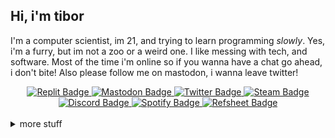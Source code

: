 ## Hi, i'm tibor

I'm a computer scientist, im 21, and trying to learn programming *slowly*. Yes, i'm a furry, but im not a zoo or a weird one. I like messing with tech, and software. Most of the time i'm online so if you wanna have a chat go ahead, i don't bite! Also please follow me on mastodon, i wanna leave twitter!

<div id="badges", align="center">
  <a href="https://replit.com/@Tibor309">
    <img src="https://img.shields.io/badge/Replit-F26207.svg?style=flat&logo=Replit&logoColor=white" alt="Replit Badge"/>
  </a>
  <a href="https://furry.engineer/@tibor">
    <img src="https://img.shields.io/badge/Mastodon-5d51e8?style=flat&logo=mastodon&logoColor=white" alt="Mastodon Badge"/>
  </a>
  <a href="https://twitter.com/tibor309">
    <img src="https://img.shields.io/badge/Twitter-1DA1F2?style=flat&logo=twitter&logoColor=white" alt="Twitter Badge"/>
  </a>
  <a href="https://steamcommunity.com/id/tibor309">
    <img src="https://img.shields.io/badge/Steam-%23000000?style=flat&logo=steam" alt="Steam Badge"/>
  </a>
  <a href="https://discord.com/channels/@me/711906232956616745">
    <img src="https://img.shields.io/badge/Discord-5662f6?style=flat&logo=discord&logoColor=white" alt="Discord Badge"/>
  </a>
  <a href="https://open.spotify.com/user/11147307035?si=01e35e0ff9ed4370">
    <img src="https://img.shields.io/badge/Spotify-1DB954.svg?style=flat&logo=Spotify&logoColor=white" alt="Spotify Badge"/>
  </a>
  <a href="https://refsheet.net/Tibor">
    <img src="https://img.shields.io/badge/Refsheet-1dbcad?&style=flat&logo=refsheet" alt="Refsheet Badge"/>
  </a>
</div>

<br/>

<details>
<summary>
  more stuff
</summary>

### :fire: GitHub stats
[![](https://github-readme-streak-stats.herokuapp.com/?user=Tibor309&theme=react&hide_border=true&count_private=false)][funny]
[![](https://github-readme-stats.vercel.app/api?username=tibor309&theme=react&hide_border=true&include_all_commits=false&count_private=false&hide_rank=true&show_icons=true)][funny]
<br/>
  
### 🖥️ My configs  
### Main pc
It's old, but as long as it works, im happy with it. I mostly play lighter games, so don't experience any big hiccups or laggs.

```text
 lllllllllllllll   lllllllllllllll  Tibor@TIBOR-PC
 lllllllllllllll   lllllllllllllll  --------------
 lllllllllllllll   lllllllllllllll  OS: Windows 11 Pro [64-bit] (ReviOS 11 22.07)
 lllllllllllllll   lllllllllllllll  Host: MSI MS-7996
 lllllllllllllll   lllllllllllllll  Kernel: 10.0.22621.0
 lllllllllllllll   lllllllllllllll  Motherboard: MSI H110M PRO-D (MS-7996)
 lllllllllllllll   lllllllllllllll  Uptime: 22 minutes
                                    Packages: 1 (choco)
 lllllllllllllll   lllllllllllllll  Shell: PowerShell v5.1.22621.169
 lllllllllllllll   lllllllllllllll  Resolution: 1920x1080
 lllllllllllllll   lllllllllllllll  Terminal: Windows Terminal
 lllllllllllllll   lllllllllllllll  CPU: Intel(R) Pentium(R) CPU G4560 @ 3.504GHz
 lllllllllllllll   lllllllllllllll  GPU: NVIDIA GeForce GT 730
 lllllllllllllll   lllllllllllllll  Memory: 5.04 GiB / 15.97 GiB (31%)
 lllllllllllllll   lllllllllllllll  Disk (C:): 124 GiB / 222 GiB (56%)
```
  
  
  
### Laptop
I use this for school, programming, and everything else. The ram may seem not much, but i increased the paging file size, so it's not a problem.

```text
 lllllllllllllll   lllllllllllllll  tibor@TIBOR-LAPTOP
 lllllllllllllll   lllllllllllllll  ------------------
 lllllllllllllll   lllllllllllllll  OS: Windows 11 Pro [64-bit]
 lllllllllllllll   lllllllllllllll  Host: LENOVO 82KU
 lllllllllllllll   lllllllllllllll  Kernel: 10.0.22621.0
 lllllllllllllll   lllllllllllllll  Motherboard: LENOVO LNVNB161216
 lllllllllllllll   lllllllllllllll  Uptime: 31 minutes
                                    Packages: 1 (choco)
 lllllllllllllll   lllllllllllllll  Shell: PowerShell v5.1.22621.963
 lllllllllllllll   lllllllllllllll  Resolution: 1920x1080
 lllllllllllllll   lllllllllllllll  Terminal: Windows Terminal
 lllllllllllllll   lllllllllllllll  CPU: AMD Ryzen 5 5500U with Radeon Graphics
 lllllllllllllll   lllllllllllllll  GPU: AMD Radeon(TM) Graphics
 lllllllllllllll   lllllllllllllll  Memory: 5,55 GiB / 5,85 GiB (94%)
 lllllllllllllll   lllllllllllllll  Disk (C:): 142 GiB / 236 GiB (60%)
```  

</details>





<!---
links:
--->
[twitter]: https://twitter.com/tibor309
[steam]: https://steamcommunity.com/id/tibor309
[discord]: https://discord.com/channels/@me/711906232956616745
[spotify]: https://open.spotify.com/user/11147307035?si=01e35e0ff9ed4370
[ref]: https://refsheet.net/Tibor

[vscode]: https://code.visualstudio.com/
[py]: https://www.python.org/
[dpy]: https://discordpy.readthedocs.io/en/stable/index.html
[linux]: https://hu.wikipedia.org/wiki/Linux
[replit]: https://replit.com

[funny]: https://cdn.discordapp.com/emojis/433676845230325780.gif
